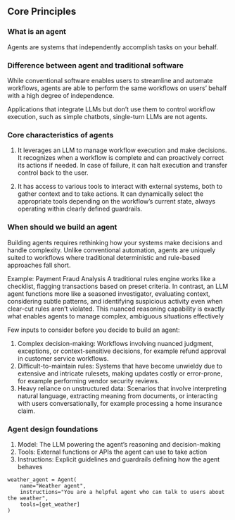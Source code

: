 ## Core Principles 

### What is an agent

Agents are systems that independently accomplish tasks on your behalf.

### Difference between agent and traditional software

While conventional software enables users to streamline and automate workflows, agents are able to perform the same workflows on users’ behalf with a high degree of independence.

Applications that integrate LLMs but don’t use them to control workflow execution, such as simple chatbots, single-turn LLMs are not agents.

### Core characteristics of agents

1. It leverages an LLM to manage workflow execution and make decisions. It recognizes when a workflow is complete and can proactively correct its actions if needed. In case of failure, it can halt execution and transfer control back to the user.

2. It has access to various tools to interact with external systems, both to gather context and to take actions. It can dynamically select the appropriate tools depending on the workflow’s current state, always operating within clearly defined guardrails.

### When should we build an agent

Building agents requires rethinking how your systems make decisions and handle complexity. Unlike conventional automation, agents are uniquely suited to workflows where traditional deterministic and rule-based approaches fall short.

Example: Payment Fraud Analysis
A traditional rules engine works like a checklist, flagging transactions based on preset criteria. In contrast, an LLM agent functions more like a seasoned investigator, evaluating context, considering subtle patterns, and identifying suspicious activity even when clear-cut rules aren’t violated. This nuanced reasoning capability is exactly what enables agents to manage complex, ambiguous situations effectively

Few inputs to consider before you decide to build an agent:

1. Complex decision-making: Workflows involving nuanced judgment, exceptions, or 
context-sensitive decisions, for example refund approval in customer service workflows.
2. Difficult-to-maintain rules: Systems that have become unwieldy due to extensive and intricate rulesets, making updates costly or error-prone, for example performing vendor security reviews. 
3. Heavy reliance on unstructured data: Scenarios that involve interpreting natural language, extracting meaning from documents, or interacting with users conversationally, for example processing a home insurance claim. 

### Agent design foundations

1. Model: The LLM powering the agent’s reasoning and decision-making
2. Tools: External functions or APIs the agent can use to take action
3. Instructions: Explicit guidelines and guardrails defining how the agent behaves

```
weather_agent = Agent(
    name="Weather agent",
    instructions="You are a helpful agent who can talk to users about the weather",
    tools=[get_weather]
)
```